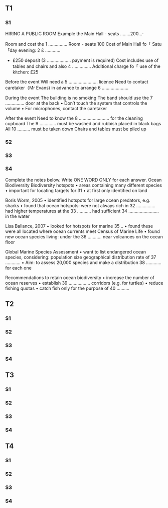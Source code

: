## T1
### S1
HIRING A PUBLIC ROOM
Example
the Main Hall - seats ........200...·

Room and cost
the 1 ............... Room - seats 100
Cost of Main Hall fo「 Satu「day evening: 2 £ ............
+ £250 deposit (3 ................... payment is required)
Cost includes use of tables and chairs and also 4 ...............
Additional charge fo「 use of the kitchen: £25

Before the event
Will need a 5 ....................... licence
Need to contact caretaker（Mr Evans) in advance to arrange
6 .....................

During the event
The building is no smoking
The band should use the 7 ............... door at the back
• Don’t touch the system that controls the volume
• For microphones, contact the caretaker

After the event
Need to know the 8 ........................ for the cleaning cupboard
The 9 ............. must be washed and rubbish placed in black bags
All 10 .......... must be taken down
Chairs and tables must be piled up

### S2
### S3
### S4
Complete the notes below.
Write ONE WORD ONLY for each answer.
Ocean Biodiversity
Biodiversity hotspots
• areas containing many different species
• important for locating targets for 31
• at first only identified on land

Boris Worm, 2005
• identified hotspots for large ocean predators, e.g. sharks
• found that ocean hotspots:
were not always rich in 32 ...............
had higher temperatures at the 33 ...........
had sufficient 34 ........................ in the water

Lisa Ballance, 2007
• looked for hotspots for marine 35 ..
• found these were all located where ocean currents meet
Census of Marine Life
• found new ocean species living:
under the 36 ...........
near volcanoes on the ocean floor

Global Marine Species Assessment
• want to list endangered ocean species, considering:
population size
geographical distribution
rate of 37 ............
• Aim: to assess 20,000 species and make a distribution 38 ............
for each one

Recommendations to retain ocean biodiversity
• increase the number of ocean reserves
• establish 39 ................. corridors (e.g. for turtles)
• reduce fishing quotas
• catch fish only for the purpose of 40 ..........

## T2
### S1
### S2
### S3
### S4
## T3
### S1
### S2
### S3
### S4
## T4
### S1
### S2
### S3
### S4